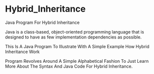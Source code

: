 # Hybrid_Inheritance
Java Program For Hybrid Inheritance

Java is a class-based, object-oriented programming language that is designed to have as few implementation dependencies as possible.

This Is A Java Program To Illustrate With A Simple Example How Hybrid Inheritance Work

Program Revolves Around A Simple Alphabetical Fashion To Just Learn More About The Syntax And Java Code For Hybrid Inheritance.
